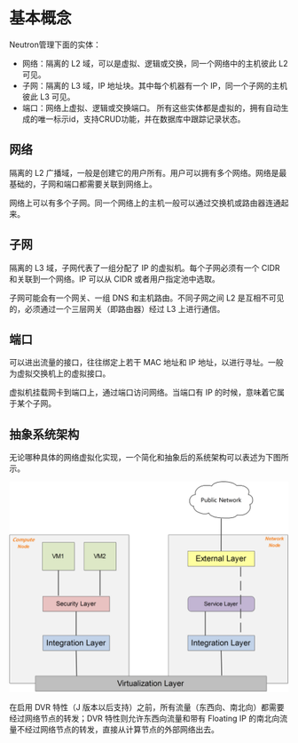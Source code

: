 # 基本概念
Neutron管理下面的实体：
* 网络：隔离的 L2 域，可以是虚拟、逻辑或交换，同一个网络中的主机彼此 L2 可见。
* 子网：隔离的 L3 域，IP 地址块。其中每个机器有一个 IP，同一个子网的主机彼此 L3 可见。
* 端口：网络上虚拟、逻辑或交换端口。
所有这些实体都是虚拟的，拥有自动生成的唯一标示id，支持CRUD功能，并在数据库中跟踪记录状态。

## 网络
隔离的 L2 广播域，一般是创建它的用户所有。用户可以拥有多个网络。网络是最基础的，子网和端口都需要关联到网络上。

网络上可以有多个子网。同一个网络上的主机一般可以通过交换机或路由器连通起来。

## 子网
隔离的 L3 域，子网代表了一组分配了 IP 的虚拟机。每个子网必须有一个 CIDR 和关联到一个网络。IP 可以从 CIDR 或者用户指定池中选取。

子网可能会有一个网关、一组 DNS 和主机路由。不同子网之间 L2 是互相不可见的，必须通过一个三层网关（即路由器）经过 L3 上进行通信。

## 端口
可以进出流量的接口，往往绑定上若干 MAC 地址和 IP 地址，以进行寻址。一般为虚拟交换机上的虚拟接口。

虚拟机挂载网卡到端口上，通过端口访问网络。当端口有 IP 的时候，意味着它属于某个子网。

## 抽象系统架构
无论哪种具体的网络虚拟化实现，一个简化和抽象后的系统架构可以表述为下图所示。

![抽象系统架构](../_images/abstract_arch.png)

在启用 DVR 特性（J 版本以后支持）之前，所有流量（东西向、南北向）都需要经过网络节点的转发；DVR 特性则允许东西向流量和带有 Floating IP 的南北向流量不经过网络节点的转发，直接从计算节点的外部网络出去。
